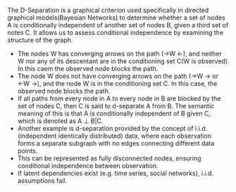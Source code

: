 The D-Separation is a graphical criterion used specifically in directed graphical models(Bayesian Networks) to determine whether a set of nodes A is conditionally independent of another set of nodes B, given a third set of notes C. It allows us to assess conditional independence by examining the structure of the graph.

- The nodes W has converging arrows on the path (->W <-), and neither W nor any of its descentant are in the conditioning set C(W is observed). In this caem the observed node blocks the path.
- The node W does not have converging arrows on the path (→W → or ←W →), and the node W is in the conditioning set C. In this case, the observed node blocks the path.
- If all paths from every node in A to every node in B are blocked by the set of nodes C, then C is said to d-separate A from B. The semantic meaning of this is that A is conditionally independent of B given C, which is denoted as A ⊥ B|C.
- Another example is d-separation provided by the concept of i.i.d.(independent identically distributed) data, where each observation forms a separate subgraph with no edges connecting different data points.
- This can be represented as fully disconnected nodes, ensuring conditional independence between observation.
- If latent dependencies exist (e.g. time series, social networks), i.i.d. assumptions fail.